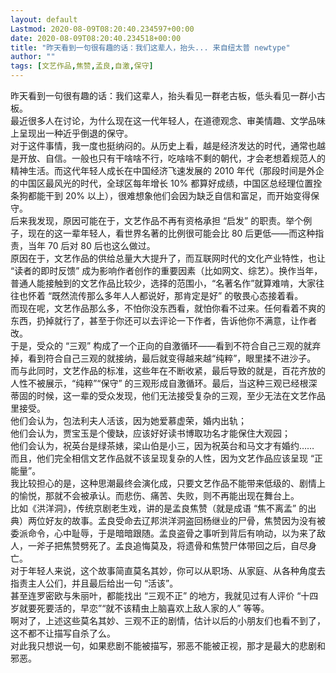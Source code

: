 ```yaml
---
layout: default
Lastmod: 2020-08-09T08:20:40.234597+00:00
date: 2020-08-09T08:20:40.234518+00:00
title: "昨天看到一句很有趣的话：我们这辈人，抬头... 来自纽太普 newtype"
author: ""
tags: [文艺作品,焦赞,孟良,自激,保守]
---
```


昨天看到一句很有趣的话：我们这辈人，抬头看见一群老古板，低头看见一群小古板。  
最近很多人在讨论，为什么现在这一代年轻人，在道德观念、审美情趣、文学品味上呈现出一种近乎倒退的保守。  
对于这件事情，我一度也挺纳闷的。从历史上看，越是经济发达的时代，通常也越是开放、自信。一般也只有干啥啥不行，吃啥啥不剩的朝代，才会老想着规范人的精神生活。而这代年轻人成长在中国经济飞速发展的 2010 年代（那段时间是外企的中国区最风光的时代，全球区每年增长 10% 都算好成绩，中国区总经理位置拴条狗都能干到 20% 以上），很难想象他们会因为缺乏自信和富足，而开始变得保守。  
后来我发现，原因可能在于，文艺作品不再有资格承担 “启发” 的职责。举个例子，现在的这一辈年轻人，看世界名著的比例很可能会比 80 后更低——而这种指责，当年 70 后对 80 后也这么做过。  
原因在于，文艺作品的供给总量大大提升了，而互联网时代的文化产业特性，也让 “读者的即时反馈” 成为影响作者创作的重要因素（比如网文、综艺）。换作当年，普通人能接触到的文艺作品比较少，选择的范围小，“名著名作”就算难啃，大家往往也怀着 “既然流传那么多年人人都说好，那肯定是好” 的敬畏心态接着看。  
而现在呢，文艺作品那么多，不怕你没东西看，就怕你看不过来。任何看着不爽的东西，扔掉就行了，甚至于你还可以去评论一下作者，告诉他你不满意，让作者改。  
于是，受众的 “三观” 构成了一个正向的自激循环——看到不符合自己三观的就弃掉，看到符合自己三观的就接纳，最后就变得越来越“纯粹”，眼里揉不进沙子。  
而与此同时，文艺作品的标准，这些年在不断收紧，最后导致的就是，百花齐放的人性不被展示，“纯粹”“保守” 的三观形成自激循环。最后，当这种三观已经根深蒂固的时候，这一辈的受众发现，他们无法接受复杂的三观，至少无法在文艺作品里接受。  
他们会认为，包法利夫人活该，因为她爱慕虚荣，婚内出轨；  
他们会认为，贾宝玉是个傻缺，应该好好读书博取功名才能保住大观园；  
他们会认为，祝英台是绿茶婊，梁山伯是小三，因为祝英台和马文才有婚约……  
而且，他们完全相信文艺作品就不该呈现复杂的人性，因为文艺作品应该呈现 “正能量”。  
我比较担心的是，这种思潮最终会演化成，只要文艺作品不能带来低级的、剧情上的愉悦，那就不会被承认。而悲伤、痛苦、失败，则不再能出现在舞台上。  
比如《洪洋洞》，传统京剧老生戏，讲的是孟良焦赞（就是成语 “焦不离孟” 的出典）两位好友的故事。孟良受命去辽邦洪洋洞盗回杨继业的尸骨，焦赞因为没有被委派命令，心中耻辱，于是暗暗跟随。孟良盗骨之事听到背后有响动，以为来了敌人，一斧子把焦赞劈死了。孟良追悔莫及，将遗骨和焦赞尸体带回之后，自尽身亡。  
对于年轻人来说，这个故事简直莫名其妙，你可以从职场、从家庭、从各种角度去指责主人公们，并且最后给出一句 “活该”。  
甚至连罗密欧与朱丽叶，都能找出 “三观不正” 的地方，我就见过有人评价 “十四岁就要死要活的，早恋”“就不该精虫上脑喜欢上敌人家的人” 等等。  
啊对了，上述这些莫名其妙、三观不正的剧情，估计以后的小朋友们也看不到了，这不都不让描写自杀了么。  
对此我只想说一句，如果悲剧不能被描写，邪恶不能被正视，那才是最大的悲剧和邪恶。


